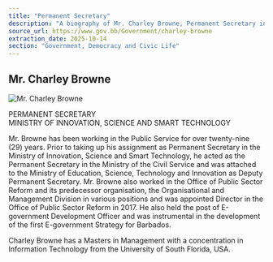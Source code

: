 ```yaml
---
title: "Permanent Secretary"
description: "A biography of Mr. Charley Browne, Permanent Secretary in the Ministry of Innovation, Science and Smart Technology, detailing his extensive career in the Public Service."
source_url: https://www.gov.bb/Government/charley-browne
extraction_date: 2025-10-14
section: "Government, Democracy and Civic Life"
---
```


## Mr. Charley Browne

![Mr. Charley Browne](https://www.gov.bb/media_files/Charley%20Browne_6.jpg)

PERMANENT SECRETARY  
MINISTRY OF INNOVATION, SCIENCE AND SMART TECHNOLOGY

Mr. Browne has been working in the Public Service for over twenty-nine (29) years. Prior to taking up his assignment as Permanent Secretary in the Ministry of Innovation, Science and Smart Technology, he acted as the Permanent Secretary in the Ministry of the Civil Service and was attached to the Ministry of Education, Science, Technology and Innovation as Deputy Permanent Secretary. Mr. Browne also worked in the Office of Public Sector Reform and its predecessor organisation, the Organisational and Management Division in various positions and was appointed Director in the Office of Public Sector Reform in 2017. He also held the post of E-government Development Officer and was instrumental in the development of the first E-government Strategy for Barbados.

Charley Browne has a Masters in Management with a concentration in Information Technology from the University of South Florida, USA.
```